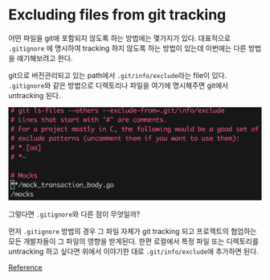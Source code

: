 # Excluding files from git tracking

어떤 파일을 git에 포함되지 않도록 하는 방법에는 몇가지가 있다.
대표적으로 `.gitignore` 에 명시하여 tracking 하지 않도록 하는 방법이 있는데
이번에는 다른 방법을 얘기해보려고 한다.

git으로 버전관리되고 있는 path에서  `.git/info/exclude`라는 file이 있다.
`.gitignore`와 같은 방법으로 디렉토리나 파일을 여기에 명시해주면 git에서 untracking 된다.

![untracking](./img/git_info_exclude.png) 

그렇다면 `.gitignore`와 다른 점이 무엇일까?

먼저 `.gitignore` 방법의 경우 그 파일 자체가 git tracking 되고 프로젝트의 협업하는 모든 개발자들이 그 파일의 영향을 받게된다.
한편 로컬에서 특정 파일 또는 디렉토리를 untracking 하고 싶다면 위에서 이야기한 대로 
`.git/info/exclude`에 추가하면 된다.

[Reference](https://mylko72.gitbooks.io/git/content/commit/ignore.html)
